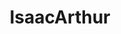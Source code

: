 ---
title: IsaacArthur
crosslinks:
- The_Donald
- askscience
- Futurology
- autotldr
- KIC8462852
- conspiracy
- New_American_System
- SpaceXLounge
- chess
- UpliftingNews
- sciencefiction
---